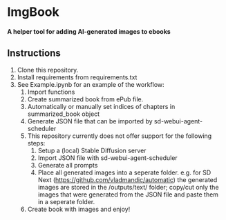 # ImgBook
#### A helper tool for adding AI-generated images to ebooks

## Instructions
1. Clone this repository.
2. Install requirements from requirements.txt
3. See Example.ipynb for an example of the workflow:
    1. Import functions
    2. Create summarized book from ePub file.
    3. Automatically or manually set indices of chapters in summarized_book object
    4. Generate JSON file that can be imported by sd-webui-agent-scheduler
    5. This repository currently does not offer support for the following steps:
       1. Setup a (local) Stable Diffusion server
       2. Import JSON file with sd-webui-agent-scheduler
       3. Generate all prompts
       4. Place all generated images into a seperate folder. e.g. for SD Next (https://github.com/vladmandic/automatic) the generated images are stored in the /outputs/text/ folder; copy/cut only the images that were generated from the JSON file and paste them in a seperate folder.
    6. Create book with images and enjoy!
